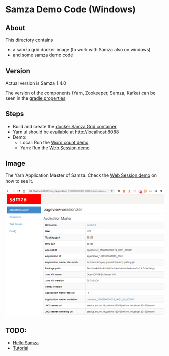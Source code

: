 # Samza Demo Code (Windows)

## About

This directory contains
  * a samza grid docker image (to work with Samza also on windows)
  * and some samza demo code

## Version

Actual version is Samza 1.4.0

The version of the components (Yarn, Zookeeper, Samza, Kafka) can be seen in the [gradle.properties](gradle.properties) 

## Steps

  * Build and create the [docker Samza Grid container](./doc/samza-grid-docker.md)
  * Yarn ui should be available at [http://localhost:8088](http://localhost:8088)
  * Demo:
     * Local: Run the [Word count demo](./doc/demo_word_count.md)
     * Yarn: Run the [Web Session demo](./doc/demo_session_window.md)



## Image

The Yarn Application Master of Samza. Check the [Web Session demo](./doc/demo_session_window.md) on how to see it.

<img src="doc/demo_session_window_application_master.png" alt="Application Master of Samza" >  


## TODO:

  * [Hello Samza](doc/samza-hello.md)
  * [Tutorial](http://samza.apache.org/learn/tutorials/latest/)
